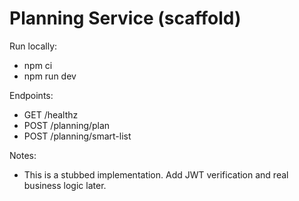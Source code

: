 # Planning Service (scaffold)

Run locally:

- npm ci
- npm run dev

Endpoints:

- GET /healthz
- POST /planning/plan
- POST /planning/smart-list

Notes:

- This is a stubbed implementation. Add JWT verification and real business logic later.

